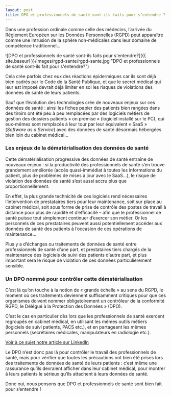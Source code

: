 ```yaml
---
layout: post
title: DPO et professionnels de santé sont-ils faits pour s’entendre ?
---
```

Dans une profession ordinale comme celle des médecins, l’arrivée du Règlement Européen sur les Données Personnelles (RGPD) peut apparaître comme une intrusion de la sphère non-médicales dans leur domaine de compétence traditionnel…

![DPO et professionnels de santé sont-ils faits pour s'entendre?]({{ site.baseurl }}/images/rgpd-sante/rgpd-sante.jpg "DPO et professionnels de santé sont-ils fait pour s'entendre?")

Cela crée parfois chez eux des réactions épidermiques car ils sont déjà bien cadrés par le Code de la Santé Publique, et que le secret médical qui leur est imposé devrait déjà limiter en soi les risques de violations des données de santé de leurs patients.

Sauf que l’évolution des technologies crée de nouveaux enjeux sur ces données de santé : ainsi les fiches papier des patients bien rangées dans des tiroirs ont été peu à peu remplacées par des logiciels métiers de gestion des dossiers patients « on premise » (logiciel installé sur le PC), qui eux-mêmes sont remplacés à leur tour par leur équivalent « SaaS » (_Software as a Service_) avec des données de santé désormais hébergées bien loin du cabinet médical…

### Les enjeux de la dématérialisation des données de santé

Cette dématérialisation progressive des données de santé entraîne de nouveaux enjeux : si la productivité des professionnels de santé s’en trouve grandement améliorée (accès quasi-immédiat à toutes les informations du patient, plus de problèmes de mises à jour avec le SaaS…), le risque de violation des données de santé s’est aussi accru plus que proportionnellement.

En effet, la plus grande technicité de ces logiciels rend nécessaires l’intervention de prestataires tiers pour leur maintenance, soit sur place au cabinet médical, soit sous forme de prise de contrôle des postes de travail à distance pour plus de rapidité et d’efficacité – afin que le professionnel de santé puisse tout simplement continuer d’exercer son métier. Or les personnels de ces prestataires peuvent aussi potentiellement accéder aux données de santé des patients à l’occasion de ces opérations de maintenance…

Plus y a d’échanges ou traitements de données de santé entre professionnels de santé d’une part, et prestataires tiers chargés de la maintenance des logiciels de suivi des patients d’autre part, et plus important sera le risque de violation de ces données particulièrement sensible.

### Un DPO nommé pour contrôler cette dématérialisation

C’est là qu’on touche à la notion de « grande échelle » au sens du RGPD, le moment où ces traitements deviennent suffisamment critiques pour que ces organismes doivent nommer obligatoirement un contrôleur de la conformité RGPD, le Délégué à la Protection des Données » (DPO).

C’est le cas en particulier dès lors que les professionnels de santé exercent regroupés en cabinet médical, en utilisant les mêmes outils métiers (logiciels de suivi patients, PACS etc.), et en partageant les mêmes personnels (secrétaires médicales, manipulateurs en radiologie etc.).

[Voir à ce sujet notre article sur LinkedIn](https://www.linkedin.com/pulse/le-dpo-garde-fou-de-vos-donn%C3%A9es-sant%C3%A9-francois-claustres/)

Le DPO n’est donc pas là pour contrôler le travail des professionnels de santé, mais pour vérifier que toutes les précautions ont bien été prises lors des traitements de données de santé de leurs patients : c’est même une rassurance qu’ils devraient afficher dans leur cabinet médical, pour montrer à leurs patients le sérieux qu’ils attachent à leurs données de santé.

Donc oui, nous pensons que DPO et professionnels de santé sont bien fait pour s’entendre !
